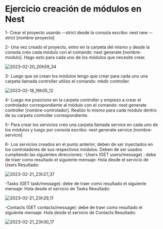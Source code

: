 # Ejercicio creación de módulos en Nest

1- Crear el proyecto usando --strict desde la consola escribo: nest new --strict [nombre-proyecto]

2- Una vez creado el proyecto, entro en la carpeta del mismo y desde la consola creo cada módulo con el comando: nest generate [nombre-modulo]. Hago esto para cada uno de los módulos que necesite crear.


![2023-02-20_20h59_34](https://user-images.githubusercontent.com/72228855/220507033-6b064c88-2248-4515-8c1f-f7b78981fc1f.png)



3- Luego que se crean los módulos tengo que crear para cada uno una carpeta llamada controller utilizo el comando: mkdir controller.

![2023-02-18_19h05_12](https://user-images.githubusercontent.com/72228855/220507345-0e0f059e-7e33-4d00-bc22-dd0c0e31a69b.png)


4- Luego me posiciono en la carpeta controller y empiezo a crear el controlador correspondiente al módulo con el comando: nest generate controller [nombre-controlador]. Realizo lo mismo para cada módulo dentro de su carpeta controller correspondiente.

5- Para crear los servicios creo una carpeta llamada service en cada uno de los módulos y luego por consola escribo: nest generate service [nombre-servicio]

6- Los servicios creados en el punto anterior, deben de ser inyectados en los controladores de sus respectivos módulos. Deben de ser usados cumpliendo las siguientes direcciones:
   -Users (GET users/message) : debe de traer como resultado el siguiente mensaje: Hola desde el servicio de Users
   Resultado:
   
   ![2023-02-21_23h27_37](https://user-images.githubusercontent.com/72228855/220506145-57f60e7a-0b97-4d75-9944-2d4be899bfa0.png)

   
   
   -Tasks (GET task/message): debe de traer como resultado el siguiente mensaje: Hola desde el servicio de Tasks
   Resultado:
   
   ![2023-02-21_23h29_11](https://user-images.githubusercontent.com/72228855/220506203-08a5fdff-52e2-40cc-a5d3-3d0a77ed7c27.png)

   
   
   -Contacts (GET contacts/message): debe de traer como resultado el siguiente mensaje: Hola desde el servicio de Contacts
   Resultado:
   
   ![2023-02-21_23h30_17](https://user-images.githubusercontent.com/72228855/220506377-8ed28c5d-bc3c-4183-9b81-8a0048b7d7e3.png)



